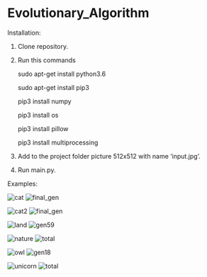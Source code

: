 # Evolutionary_Algorithm
Installation:

1) Clone repository.

2) Run this commands

	sudo apt-get install python3.6

	sudo apt-get install pip3

	pip3 install numpy

	pip3 install os

	pip3 install pillow
	
	pip3 install multiprocessing

3) Add to the project folder picture 512x512 with name ‘input.jpg’.

4) Run main.py.

Examples:

![cat](https://user-images.githubusercontent.com/24194911/55813610-b9129180-5af5-11e9-8644-5e7c91ddd301.jpg)
![final_gen](https://user-images.githubusercontent.com/24194911/55813678-d7788d00-5af5-11e9-99cd-cccbb8fc4b53.jpg)

![cat2](https://user-images.githubusercontent.com/24194911/55813707-eb23f380-5af5-11e9-8b7a-1ee3a35d81b9.jpg)
![final_gen](https://user-images.githubusercontent.com/24194911/55813745-00008700-5af6-11e9-9226-f1fe08d3bd0e.jpg)

![land](https://user-images.githubusercontent.com/24194911/55813790-16a6de00-5af6-11e9-9aa6-112e938da3b6.jpg)
![gen59](https://user-images.githubusercontent.com/24194911/55813848-2e7e6200-5af6-11e9-933f-0b3d156aa1ec.jpg)

![nature](https://user-images.githubusercontent.com/24194911/55813927-4bb33080-5af6-11e9-9ac2-e15fbc3111c6.jpg)
![total](https://user-images.githubusercontent.com/24194911/55813968-5ec60080-5af6-11e9-826e-a11f15b63a1a.jpg)

![owl](https://user-images.githubusercontent.com/24194911/55814009-72716700-5af6-11e9-8fc5-4667eeb20d39.jpg)
![gen18](https://user-images.githubusercontent.com/24194911/55814041-7c936580-5af6-11e9-875a-82538a76dab2.jpg)

![unicorn](https://user-images.githubusercontent.com/24194911/55814080-8b7a1800-5af6-11e9-8336-4bfeef5e1df0.jpg)
![total](https://user-images.githubusercontent.com/24194911/55814100-9634ad00-5af6-11e9-9af7-fa7ccc01f3d2.jpg)
